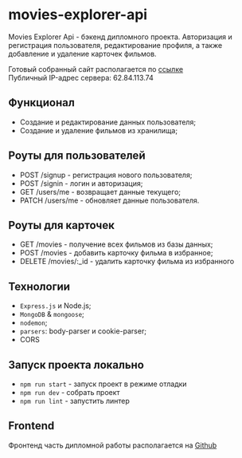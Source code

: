 # movies-explorer-api
Movies Explorer Api - бэкенд дипломного проекта. Авторизация и регистрация пользователя, редактирование профиля, а также добавление и удаление карточек фильмов.

Готовый собранный сайт располагается по [ссылке](https://api.delioncourts-movies.nomoredomains.xyz) <br />
Публичный IP-адрес сервера: 62.84.113.74 <br />

## Функционал 
* Создание и редактирование данных пользователя;
* Создание и удаление фильмов из хранилища; 

## Роуты для пользователей
* POST /signup - регистрация нового пользователя;
* POST /signin - логин и авторизация;
* GET /users/me - возвращает данные текущего;
* PATCH /users/me - обновляет данные пользователя.

## Роуты для карточек
* GET /movies - получение всех фильмов из базы данных;
* POST /movies - добавить карточку фильма в избранное;
* DELETE /movies/:_id - удалить карточку фильма из избранного

## Технологии
* `Express.js` и Node.js;
* `MongoDB` & `mongoose`;
* `nodemon`;
* `parsers`: body-parser и cookie-parser;
* CORS

## Запуск проекта локально
* `npm run start` - запуск проект в режиме отладки
* `npm run dev` - собрать проект
* `npm run lint` - запустить линтер

## Frontend
Фронтенд часть дипломной работы располагается на [Github](https://github.com/delioncourts/movies-explorer-frontend)
